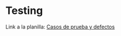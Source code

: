# Testing

Link a la planilla: [Casos de prueba y defectos](https://docs.google.com/spreadsheets/d/1bfdOlusw_B2OFK1xoNSZ95E0mlg0qBJd/edit#gid=78607399)